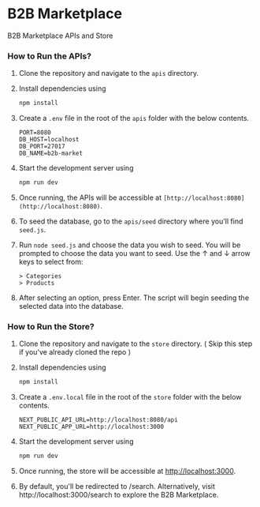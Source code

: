 # B2B Marketplace
B2B Marketplace APIs and Store

### How to Run the APIs?

1. Clone the repository and navigate to the `apis` directory.
2. Install dependencies using 

    ```bash 
    npm install 
    ```
    
3. Create a `.env` file in the root of the `apis` folder with the below contents.

    ```env
    PORT=8080
    DB_HOST=localhost
    DB_PORT=27017
    DB_NAME=b2b-market
    ```

4. Start the development server using 

    ``` bash
    npm run dev
    ```

5. Once running, the APIs will be accessible at `[http://localhost:8080](http://localhost:8080)`.
6. To seed the database, go to the `apis/seed` directory where you'll find `seed.js`.
7. Run `node seed.js` and choose the data you wish to seed. You will be prompted to choose the data you want to seed. Use the ↑ and ↓ arrow keys to select from:

    ``` console
    > Categories
    > Products
    ``` 

8. After selecting an option, press Enter. The script will begin seeding the selected data into the database.

### How to Run the Store?

1. Clone the repository and navigate to the `store` directory. ( Skip this step if you've already cloned the repo )
2. Install dependencies using

    ```bash
    npm install
    ```

3. Create a `.env.local` file in the root of the `store` folder with the below contents. 

    ```env
    NEXT_PUBLIC_API_URL=http://localhost:8080/api
    NEXT_PUBLIC_APP_URL=http://localhost:3000
    ```

4. Start the development server using 

    ``` bash
    npm run dev
    ```

5. Once running, the store will be accessible at [http://localhost:3000](http://localhost:3000).
6. By default, you'll be redirected to /search. Alternatively, visit http://localhost:3000/search to explore the B2B Marketplace.
